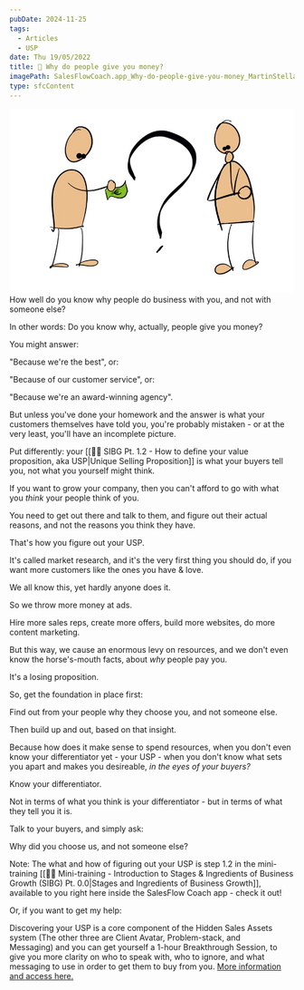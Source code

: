 ```yaml
---
pubDate: 2024-11-25
tags:
  - Articles
  - USP
date: Thu 19/05/2022
title: 📄 Why do people give you money?
imagePath: SalesFlowCoach.app_Why-do-people-give-you-money_MartinStellar.jpeg
type: sfcContent
---
```

![](Media/SalesFlowCoach.app_Why-do-people-give-you-money_MartinStellar.jpeg)
How well do you know why people do business with you, and not with someone else?

In other words: Do you know why, actually, people give you money?

You might answer:

"Because we're the best", or:

"Because of our customer service", or:

"Because we're an award-winning agency".

But unless you've done your homework and the answer is what your customers themselves have told you, you're probably mistaken - or at the very least, you'll have an incomplete picture.

Put differently: your [[👨‍🎓 SIBG Pt. 1.2 - How to define your value proposition, aka USP|Unique Selling Proposition]] is what your buyers tell you, not what you yourself might think.

If you want to grow your company, then you can't afford to go with what you *think* your people think of you.

You need to get out there and talk to them, and figure out their actual reasons, and not the reasons you think they have.

That's how you figure out your USP.

It's called market research, and it's the very first thing you should do, if you want more customers like the ones you have & love.

We all know this, yet hardly anyone does it.

So we throw more money at ads.

Hire more sales reps, create more offers, build more websites, do more content marketing.

But this way, we cause an enormous levy on resources, and we don't even know the horse's-mouth facts, about *why* people pay you.

It's a losing proposition.

So, get the foundation in place first:

Find out from your people why they choose you, and not someone else.

Then build up and out, based on that insight.

Because how does it make sense to spend resources, when you don't even know your differentiator yet - your USP - when you don't know what sets you apart and makes you desireable, *in the eyes of your buyers?*

Know your differentiator.

Not in terms of what you think is your differentiator - but in terms of what they tell you it is.

Talk to your buyers, and simply ask:

Why did you choose us, and not someone else?

Note: The what and how of figuring out your USP is step 1.2 in the mini-training [[👨‍🎓 Mini-training - Introduction to Stages & Ingredients of Business Growth (SIBG) Pt. 0.0|Stages and Ingredients of Business Growth]], available to you right here inside the SalesFlow Coach app - check it out!

Or, if you want to get my help:

Discovering your USP is a core component of the Hidden Sales ﻿Assets system (The other three are Client Avatar, Problem-stack, and Messaging) and you can get yourself a 1-hour Breakthrough Session, to give you more clarity on who to speak with, who to ignore, and what messaging to use in order to get them to buy from you. ﻿[More information and access here.](https://martinstellar.com/salesbreakthroughsession/)
